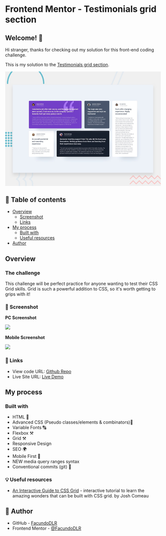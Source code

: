 # Frontend Mentor - Testimonials grid section

## Welcome! 👋

Hi stranger, thanks for checking out my solution for this front-end coding challenge.

This is my solution to the [Testimonials grid section](https://www.frontendmentor.io/profile/FacundoDLR/solutions).

![Design preview for the Testimonials grid section coding challenge](./design/desktop-preview.jpg)

## 📝 Table of contents

- [Overview](#overview)
  - [Screenshot](#screenshot)
  - [Links](#links)
- [My process](#my-process)
  - [Built with](#built-with)
  - [Useful resources](#useful-resources)
- [Author](#author)

## Overview

### The challenge

This challenge will be perfect practice for anyone wanting to test their CSS Grid skills. Grid is such a powerful addition to CSS, so it's worth getting to grips with it!

### 📸 Screenshot

**PC Screenshot**

<img src="./assets/screenshots/profile.card.png" width="1280" height="auto">

**Mobile Screenshot**

<img src="./assets/screenshots/profile-card-mobile.jpg" width="400" height="auto">

### 📎 Links

- View code URL: [Github Repo](https://github.com/FacundoDLR/Testimonials-grid-section.git)
- Live Site URL: [Live Demo]()

## My process

### Built with

- HTML 🧱
- Advanced CSS (Pseudo classes/elements & combinators)🎨
- Variable Fonts 🔠
- Flexbox ⚒️
- Grid ⚒️
- Responsive Design
- SEO 🌍
- Mobile First 📱
- NEW media query ranges syntax
- Conventional commits (git) 📜

### 💡 Useful resources

- [An Interactive Guide to CSS Grid](https://www.joshwcomeau.com/css/interactive-guide-to-grid/) - interactive tutorial to learn the amazing wonders that can be built with CSS grid. by Josh Comeau

## 🤩 Author

- GitHub - [FacundoDLR](https://github.com/FacundoDLR)
- Frontend Mentor - [@FacundoDLR](https://www.frontendmentor.io/profile/FacundoDLR)